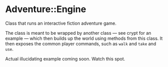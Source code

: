 Adventure::Engine
=================

Class that runs an interactive fiction adventure game.

The class is meant to be wrapped by another class &mdash; see crypt for an
example &mdash; which then builds up the world using methods from this class.
It then exposes the common player commands, such as `walk` and `take` and
`use`.

Actual illucidating example coming soon. Watch this spot.
